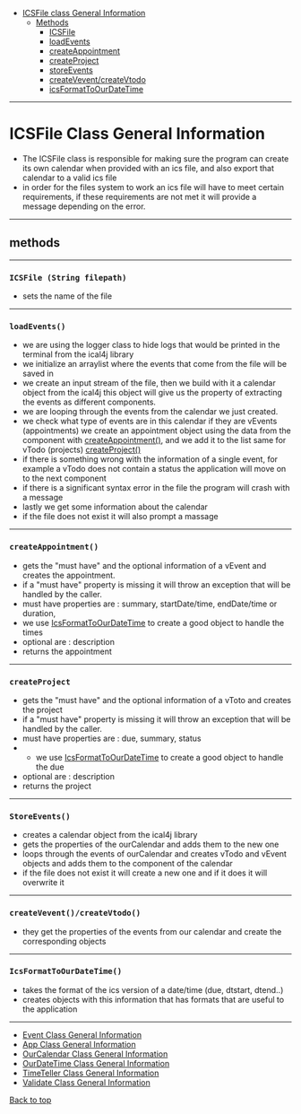 * [ICSFile class General Information](#ICSfile-class-general-information)
  * [Methods](#methods)
    * [ICSFile](#icsfile-string-filepath)
    * [loadEvents](#loadevents)
    * [createAppointment](#createappointment)
    * [createProject](#createproject)
    * [storeEvents](#storeevents)
    * [createVevent/createVtodo](#createveventcreatevtodo)
    * [icsFormatToOurDateTime](#icsformattoourdatetime)
<hr>

# ICSFile Class General Information

- The ICSFile class is responsible for making sure the
program can create its own calendar when provided with 
an ics file, and also export that calendar to a valid ics file
- in order for the files system to work an ics file will have to meet
certain requirements, if these requirements are not met it will provide a \
message depending on the error.

<hr>

## methods

<hr>

### `ICSFile (String filepath)`
- sets the name of the file 

<hr>

### `loadEvents()`
- we are using the logger class to hide logs that would be printed in the terminal from the ical4j library
- we initialize an arraylist where the events that come from the file will be saved in
- we create an input stream of the file, then we build with it a calendar object from the ical4j
this object will give us the property of extracting the events as different components.
- we are looping through the events from the calendar we just created.
- we check what type of events are in this calendar if they are vEvents (appointments) we create
an appointment object using the data from the component with [createAppointment()](#createappointment), 
and we add it to the list same for vTodo (projects) [createProject()](#createproject)
- if there is something wrong with the information of a single event, for example a vTodo does not contain
a status the application will move on to the next component
- if there is a significant syntax error in the file the program will crash with a message
- lastly we get some information about the calendar 
- if the file does not exist it will also prompt a massage

<hr>

### `createAppointment()`
- gets the "must have" and the optional information of a vEvent and creates the appointment.
- if a "must have" property is missing it will throw an exception that will be handled by the caller.
- must have properties are : summary, startDate/time, endDate/time or duration,
- we use [IcsFormatToOurDateTime](#icsformattoourdatetime) to create a good object to handle the times
- optional are : description 
- returns the appointment

<hr>

### `createProject`
- gets the "must have" and the optional information of a vToto and creates the project 
- if a "must have" property is missing it will throw an exception that will be handled by the caller.
- must have properties are : due, summary, status
- - we use [IcsFormatToOurDateTime](#icsformattoourdatetime) to create a good object to handle the due 
- optional are : description
- returns the project

<hr>

### `StoreEvents()`
- creates a calendar object from the ical4j library
- gets the properties of the ourCalendar and adds them to the new one
- loops through the events of ourCalendar and creates vTodo and vEvent objects
and adds them to the component of the calendar
- if the file does not exist it will create a new one and if it does it will overwrite it

<hr>

### `createVevent()/createVtodo()`
- they get the properties of the events from our calendar and create the corresponding objects 

<hr>

### `IcsFormatToOurDateTime()`
- takes the format of the ics version of a date/time (due, dtstart, dtend..)
- creates objects with this information that has formats that are useful
to the application

<hr>

- [Event Class General Information](Events_doc.md)
- [App Class General Information](App_doc.md)
- [OurCalendar Class General Information](OurCalendar_doc.md)
- [OurDateTime Class General Information](OurDateTime_doc.md)
- [TimeTeller Class General Information](TimeTeller_doc.md)
- [Validate Class General Information](Validate_doc.md)

[Back to top](#icsfile-class-general-information)